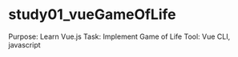 # study01_vueGameOfLife

Purpose: Learn Vue.js
Task: Implement Game of Life
Tool: Vue CLI, javascript